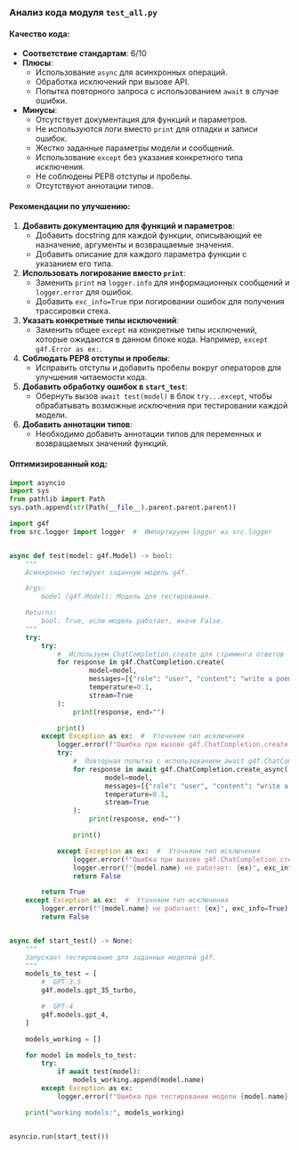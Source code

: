 ### **Анализ кода модуля `test_all.py`**

#### **Качество кода**:
- **Соответствие стандартам**: 6/10
- **Плюсы**:
    - Использование `async` для асинхронных операций.
    - Обработка исключений при вызове API.
    - Попытка повторного запроса с использованием `await` в случае ошибки.
- **Минусы**:
    - Отсутствует документация для функций и параметров.
    - Не используются логи вместо `print` для отладки и записи ошибок.
    - Жестко заданные параметры модели и сообщений.
    - Использование `except` без указания конкретного типа исключения.
    - Не соблюдены PEP8 отступы и пробелы.
    - Отсутствуют аннотации типов.

#### **Рекомендации по улучшению**:

1.  **Добавить документацию для функций и параметров**:
    - Добавить docstring для каждой функции, описывающий ее назначение, аргументы и возвращаемые значения.
    - Добавить описание для каждого параметра функции с указанием его типа.
2.  **Использовать логирование вместо `print`**:
    - Заменить `print` на `logger.info` для информационных сообщений и `logger.error` для ошибок.
    - Добавить `exc_info=True` при логировании ошибок для получения трассировки стека.
3.  **Указать конкретные типы исключений**:
    - Заменить общее `except` на конкретные типы исключений, которые ожидаются в данном блоке кода. Например, `except g4f.Error as ex:`.
4.  **Соблюдать PEP8 отступы и пробелы**:
    - Исправить отступы и добавить пробелы вокруг операторов для улучшения читаемости кода.
5.  **Добавить обработку ошибок в `start_test`**:
    - Обернуть вызов `await test(model)` в блок `try...except`, чтобы обрабатывать возможные исключения при тестировании каждой модели.
6. **Добавить аннотации типов**:
    - Необходимо добавить аннотации типов для переменных и возвращаемых значений функций.

#### **Оптимизированный код**:

```python
import asyncio
import sys
from pathlib import Path
sys.path.append(str(Path(__file__).parent.parent.parent))

import g4f
from src.logger import logger  #  Импортируем logger из src.logger


async def test(model: g4f.Model) -> bool:
    """
    Асинхронно тестирует заданную модель g4f.

    Args:
        model (g4f.Model): Модель для тестирования.

    Returns:
        bool: True, если модель работает, иначе False.
    """
    try:
        try:
            #  Используем ChatCompletion.create для стриминга ответов
            for response in g4f.ChatCompletion.create(
                    model=model,
                    messages=[{"role": "user", "content": "write a poem about a tree"}],
                    temperature=0.1,
                    stream=True
            ):
                print(response, end="")

            print()
        except Exception as ex:  #  Уточняем тип исключения
            logger.error(f"Ошибка при вызове g4f.ChatCompletion.create: {ex}", exc_info=True)
            try:
                #  Повторная попытка с использованием await g4f.ChatCompletion.create_async
                for response in await g4f.ChatCompletion.create_async(
                        model=model,
                        messages=[{"role": "user", "content": "write a poem about a tree"}],
                        temperature=0.1,
                        stream=True
                ):
                    print(response, end="")

                print()

            except Exception as ex:  #  Уточняем тип исключения
                logger.error(f"Ошибка при вызове g4f.ChatCompletion.create_async: {ex}", exc_info=True)
                logger.error(f"{model.name} не работает: {ex}", exc_info=True)
                return False

        return True
    except Exception as ex:  #  Уточняем тип исключения
        logger.error(f"{model.name} не работает: {ex}", exc_info=True)
        return False


async def start_test() -> None:
    """
    Запускает тестирование для заданных моделей g4f.
    """
    models_to_test = [
        #  GPT-3.5
        g4f.models.gpt_35_turbo,

        #  GPT-4
        g4f.models.gpt_4,
    ]

    models_working = []

    for model in models_to_test:
        try:
            if await test(model):
                models_working.append(model.name)
        except Exception as ex:
            logger.error(f"Ошибка при тестировании модели {model.name}: {ex}", exc_info=True)

    print("working models:", models_working)


asyncio.run(start_test())
